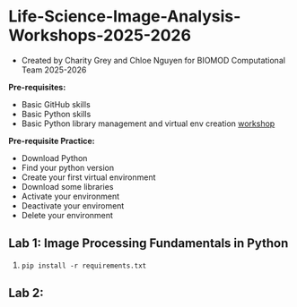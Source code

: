 # Life-Science-Image-Analysis-Workshops-2025-2026

- Created by Charity Grey and Chloe Nguyen for BIOMOD Computational Team 2025-2026

**Pre-requisites:**

- Basic GitHub skills
- Basic Python skills
- Basic Python library management and virtual env creation [workshop](https://www.youtube.com/watch?v=Y21OR1OPC9A)

**Pre-requisite Practice:**

- Download Python
- Find your python version
- Create your first virtual environment
- Download some libraries
- Activate your environment
- Deactivate your enviroment
- Delete your environment

## Lab 1: Image Processing Fundamentals in Python

1. `pip install -r requirements.txt`

## Lab 2:
